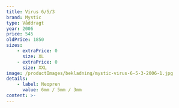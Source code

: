 ```yaml
---
title: Virus 6/5/3
brand: Mystic
type: Våddragt
year: 2006
price: 545
oldPrice: 1850
sizes:
    - extraPrice: 0
      size: XL
    - extraPrice: 0
      size: XXL
image: /productImages/bekladning/mystic-virus-6-5-3-2006-1.jpg
details:
    - label: Neopren
      value: 6mm / 5mm / 3mm
content: >-
---
```

